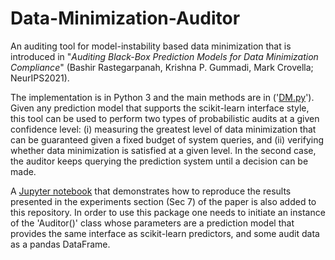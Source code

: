 # Data-Minimization-Auditor 
An auditing tool for model-instability based data minimization that is introduced in "<em>Auditing Black-Box Prediction Models for Data Minimization Compliance</em>" (Bashir Rastegarpanah, Krishna P. Gummadi, Mark Crovella; NeurIPS2021).

The implementation is in Python 3 and the main methods are in ('[DM.py](https://github.com/rastegarpanah/Data-Minimization-Auditor/blob/main/DM.py)'). Given any prediction model that supports the scikit-learn interface style, this tool can be used to perform two types of probabilistic audits at a given confidence level: (i) measuring the greatest level of data minimization that can be guaranteed given a fixed budget of system queries, and (ii) verifying whether data minimization is satisfied at a given level. In the second case, the auditor keeps querying the prediction system until a decision can be made.

A [Jupyter notebook](https://github.com/rastegarpanah/Data-Minimization-Auditor/blob/main/audit_examples.ipynb) that demonstrates how to reproduce the results presented in the experiments section (Sec 7) of the paper is also added to this repository.  In order to use this package one needs to initiate an instance of the 'Auditor()' class whose parameters are a prediction model that provides the same interface as scikit-learn predictors, and some audit data as a pandas DataFrame.
